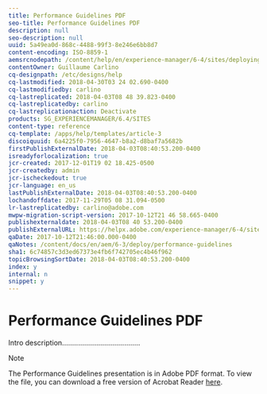 ```yaml
---
title: Performance Guidelines PDF
seo-title: Performance Guidelines PDF
description: null
seo-description: null
uuid: 5a49ea0d-868c-4488-99f3-8e246e6bb8d7
content-encoding: ISO-8859-1
aemsrcnodepath: /content/help/en/experience-manager/6-4/sites/deploying/using/DO-NOT-DELETE-performance-guidelines-pdf
contentOwner: Guillaume Carlino
cq-designpath: /etc/designs/help
cq-lastmodified: 2018-04-30T03 24 02.690-0400
cq-lastmodifiedby: carlino
cq-lastreplicated: 2018-04-03T08 48 39.823-0400
cq-lastreplicatedby: carlino
cq-lastreplicationaction: Deactivate
products: SG_EXPERIENCEMANAGER/6.4/SITES
content-type: reference
cq-template: /apps/help/templates/article-3
discoiquuid: 6a4225f0-7956-4647-b8a2-d8baf7a5682b
firstPublishExternalDate: 2018-04-03T08:40:53.200-0400
isreadyforlocalization: true
jcr-created: 2017-12-01T19 02 18.425-0500
jcr-createdby: admin
jcr-ischeckedout: true
jcr-language: en_us
lastPublishExternalDate: 2018-04-03T08:40:53.200-0400
lochandoffdate: 2017-11-29T05 08 31.094-0500
lr-lastreplicatedby: carlino@adobe.com
mwpw-migration-script-version: 2017-10-12T21 46 58.665-0400
publishexternaldate: 2018-04-03T08 40 53.200-0400
publishExternalURL: https://helpx.adobe.com/experience-manager/6-4/sites/deploying/using/DO-NOT-DELETE-performance-guidelines-pdf.html
qaDate: 2017-10-12T21:46:00.000-0400
qaNotes: /content/docs/en/aem/6-3/deploy/performance-guidelines
sha1: 6c74857c3d3ed67373e4fb6f742705ec4b46f962
topicBrowsingSortDate: 2018-04-03T08:40:53.200-0400
index: y
internal: n
snippet: y
---
```


# Performance Guidelines PDF

Intro description.......................................

>[!NOTE]
>
>The Performance Guidelines presentation is in Adobe PDF format. To view the file, you can download a free version of Acrobat Reader [here](https://get.adobe.com/reader/).

